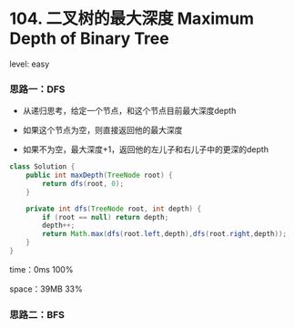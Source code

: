 # 104. 二叉树的最大深度 Maximum Depth of Binary Tree

level: easy



### 思路一：DFS

- 从递归思考，给定一个节点，和这个节点目前最大深度depth

- 如果这个节点为空，则直接返回他的最大深度

- 如果不为空，最大深度+1，返回他的左儿子和右儿子中的更深的depth

  

```java
class Solution {
    public int maxDepth(TreeNode root) {
        return dfs(root, 0);
    }

    private int dfs(TreeNode root, int depth) {
        if (root == null) return depth;
        depth++;
        return Math.max(dfs(root.left,depth),dfs(root.right,depth));
    }
}
```

time：0ms 100%

space：39MB 33%

### 思路二：BFS

